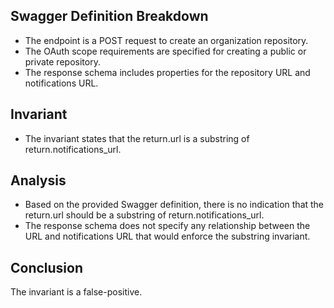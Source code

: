 ## Swagger Definition Breakdown
- The endpoint is a POST request to create an organization repository.
- The OAuth scope requirements are specified for creating a public or private repository.
- The response schema includes properties for the repository URL and notifications URL.

## Invariant
- The invariant states that the return.url is a substring of return.notifications_url.

## Analysis
- Based on the provided Swagger definition, there is no indication that the return.url should be a substring of return.notifications_url.
- The response schema does not specify any relationship between the URL and notifications URL that would enforce the substring invariant.

## Conclusion
The invariant is a false-positive.
